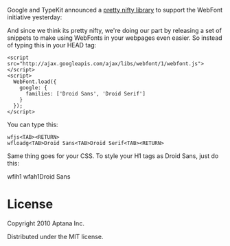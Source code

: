 Google and TypeKit announced a [pretty nifty library][wfl] to support the WebFont initiative yesterday:

And since we think its pretty nifty, we're doing our part by releasing a set of snippets to make using
WebFonts in your webpages even easier. So instead of typing this in your HEAD tag:

    <script src="http://ajax.googleapis.com/ajax/libs/webfont/1/webfont.js"></script>
    <script>
      WebFont.load({
        google: {
          families: ['Droid Sans', 'Droid Serif']
        }
      });
    </script>

You can type this:

    wfjs<TAB><RETURN>
    wfloadg<TAB>Droid Sans<TAB>Droid Serif<TAB><RETURN>

Same thing goes for your CSS. To style your H1 tags as Droid Sans, just do this:

  wfi<TAB>h1<TAB><TAB><RETURN>
  wfa<TAB>h1<TAB>Droid Sans<TAB><TAB><RETURN>

License
=======

Copyright 2010 Aptana Inc.

Distributed under the MIT license.


[wfl]: http://github.com/typekit/webfontloader
